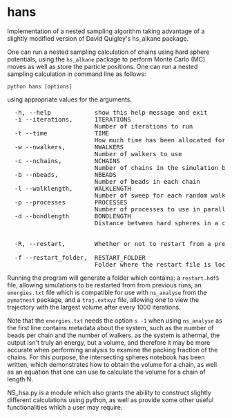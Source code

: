 # hans
Implementation of a nested sampling algorithm taking advantage of a slightly modified version of David Quigley's hs_alkane package.

One can run a nested sampling calculation of chains using hard sphere potentials, using the `hs_alkane` package to perform Monte Carlo (MC) moves as well as
store the particle positions. One can run a nested sampling calculation in command line as follows:

`python hans [options]`

using appropriate values for the arguments.
<pre>  -h, --help            show this help message and exit
  -i --iterations,      ITERATIONS
                        Number of iterations to run
  -t --time             TIME
                        How much time has been allocated for the program to run
  -w --nwalkers,        NWALKERS
                        Number of walkers to use
  -c --nchains,         NCHAINS
                        Number of chains in the simulation box
  -b --nbeads,          NBEADS
                        Number of beads in each chain
  -l --walklength,      WALKLENGTH
                        Number of sweep for each random walk step
  -p --processes        PROCESSES
                        Number of processes to use in parallel when performing random walks
  -d --bondlength       BONDLENGTH
                        Distance between hard spheres in a chain


  -R, --restart,        Whether or not to restart from a previous attempt
  
  -f --restart_folder,  RESTART_FOLDER
                        Folder where the restart file is located. In the folder, a restart.hdf5 file must be present in order to resume the simulation.
</pre>

Running the program will generate a folder which contains: a `restart.hdf5` file, allowing simulations to be restarted from from previous runs, an `energies.txt` file which is compatible for use with `ns_analyse` from the `pymatnest` package, and a `traj.extxyz` file, allowing one to view the trajectory with the largest volume after every 1000 iterations. 

Note that the `energies.txt` needs the option `s -1` when using `ns_analyse` as the first line contains metadata about the system, such as the number of beads per chain and the number of walkers. as the system is athermal, the output isn't truly an energy, but a volume, and therefore it may be more accurate when performing analysis to examine the packing fraction of the chains. For this purpose, the intersecting spheres notebook has been written, which demonstrates how to obtain the volume for a chain, as well as an equation that one can use to calculate the volume for a chain of length N. 

NS_hsa.py is a module which also grants the ability to construct slightly different calculations using python, as well as provide some other useful functionalities which a user may require.


